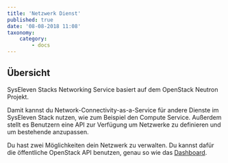 ```yaml
---
title: 'Netzwerk Dienst'
published: true
date: '08-08-2018 11:08'
taxonomy:
    category:
        - docs
---
```


## Übersicht

SysEleven Stacks Networking Service basiert auf dem OpenStack Neutron Projekt.

Damit kannst du Network-Connectivity-as-a-Service für andere Dienste im SysEleven Stack nutzen, wie zum Beispiel den Compute Service.
Außerdem stellt es Benutzern eine API zur Verfügung um Netzwerke zu definieren und um bestehende anzupassen.

Du hast zwei Möglichkeiten dein Netzwerk zu verwalten. Du kannst dafür die öffentliche OpenStack API benutzen, genau so wie das [Dashboard](https://dashboard.cloud.syseleven.net).